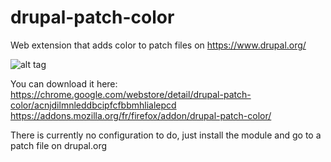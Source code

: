 # drupal-patch-color

Web extension that adds color to patch files on https://www.drupal.org/

![alt tag](https://image.ibb.co/fvwdeo/Capture.png "Coloration example")

You can download it here:
https://chrome.google.com/webstore/detail/drupal-patch-color/acnjdilmnleddbcipfcfbbmhlialepcd
https://addons.mozilla.org/fr/firefox/addon/drupal-patch-color/

There is currently no configuration to do, just install the module and go to a patch file on drupal.org
